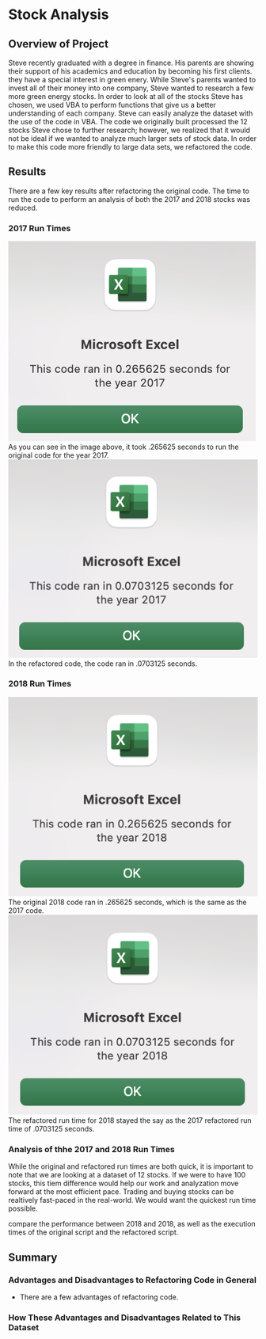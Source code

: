 # Stock Analysis

## Overview of Project 
Steve recently graduated with a degree in finance. His parents are showing their support of his academics and education by becoming his first clients. they have a special interest in green enery. While Steve's parents wanted to invest all of their money into one company, Steve wanted to research a few more green energy stocks. In order to look at all of the stocks Steve has chosen, we used VBA to perform functions that give us a better understanding of each company. Steve can easily analyze the dataset with the use of the code in VBA. The code we originally built processed the 12 stocks Steve chose to further research; however, we realized that it would not be ideal if we wanted to analyze much larger sets of stock data. In order to make this code more friendly to large data sets, we refactored the code. 
## Results 
There are a few key results after refactoring the original code. The time to run the code to perform an analysis of both the 2017 and 2018 stocks was reduced. 
### 2017 Run Times 
![Original_2017.png](./Original_2017.png)
As you can see in the image above, it took .265625 seconds to run the original code for the year 2017. 
![Refactored_2017.png](Refactored_2017.png)
In the refactored code, the code ran in .0703125 seconds. 
### 2018 Run Times 
![Original_2018](./Original_2018.png)
The original 2018 code ran in .265625 seconds, which is the same as the 2017 code. 
![Refactored_2018](./Refactored_2018.png)
The refactored run time for 2018 stayed the say as the 2017 refactored run time of .0703125 seconds. 
### Analysis of thhe 2017 and 2018 Run Times 
While the original and refactored run times are both quick, it is important to note that we are looking at a dataset of 12 stocks. If we were to have 100 stocks, this tiem difference would help our work and analyzation move forward at the most efficient pace. Trading and buying stocks can be realtively fast-paced in the real-world. We would want the quickest run time possible. 

compare the performance between 2018 and 2018, as well as the execution times of the original script and the refactored script.
## Summary 
### Advantages and Disadvantages to Refactoring Code in General 
  * There are a few advantages of refactoring code. 
### How These Advantages and Disadvantages Related to This Dataset 

